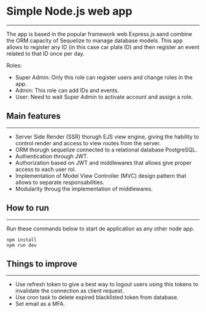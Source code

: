 # Simple Node.js web app

---

The app is based in the popular framework web Express.js aand combine the ORM capacity of Sequelize to manage database models. This app allows to register any ID (in this case car plate ID) and then register an event related to that ID once per day.

Roles:

* Super Admin: Only this role can register users and change roles in the app.
* Admin: This role can add IDs and events.
* User: Need to wait Super Admin to activate account and assign a role.

## Main features

---



* Server Side Render (SSR) thorugh EJS view engine, giving the hability to control render and access to view routes from the server.
* ORM thorugh sequelize connected to a relational database PostgreSQL.
* Authentication through JWT.
* Authorization based on JWT and middlewares that allows give proper access to each user rol.
* Implementation of Model View Controller (MVC) design pattern that allows to separate responsabilities.
* Modularity throug the implementation of middlewares.

## How to run

---

Run these commands below to start de application as any other node app.

```
npm install
npm run dev
```

## Things to improve

---

* Use refresh token to give a best way to logout users using this tokens to invalidate the connection as client request.
* Use cron task to delete expired blacklisted token from database.
* Set email as a MFA.
